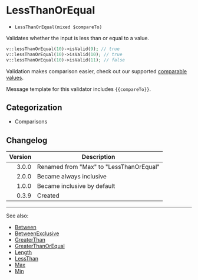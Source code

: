 # LessThanOrEqual

- `LessThanOrEqual(mixed $compareTo)`

Validates whether the input is less than or equal to a value.

```php
v::lessThanOrEqual(10)->isValid(9); // true
v::lessThanOrEqual(10)->isValid(10); // true
v::lessThanOrEqual(10)->isValid(11); // false
```

Validation makes comparison easier, check out our supported
[comparable values](../08-comparable-values.md).

Message template for this validator includes `{{compareTo}}`.

## Categorization

- Comparisons

## Changelog

| Version | Description                             |
|--------:|-----------------------------------------|
|   3.0.0 | Renamed from "Max" to "LessThanOrEqual" |
|   2.0.0 | Became always inclusive                 |
|   1.0.0 | Became inclusive by default             |
|   0.3.9 | Created                                 |

***
See also:

- [Between](Between.md)
- [BetweenExclusive](BetweenExclusive.md)
- [GreaterThan](GreaterThan.md)
- [GreaterThanOrEqual](GreaterThanOrEqual.md)
- [Length](Length.md)
- [LessThan](LessThan.md)
- [Max](Max.md)
- [Min](Min.md)
